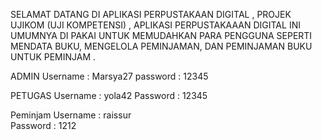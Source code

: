 SELAMAT DATANG DI APLIKASI PERPUSTAKAAN DIGITAL , PROJEK UJIKOM (UJI KOMPETENSI) , APLIKASI PERPUSTAKAAAN DIGITAL INI UMUMNYA DI PAKAI UNTUK MEMUDAHKAN PARA PENGGUNA SEPERTI MENDATA BUKU, MENGELOLA PEMINJAMAN, DAN PEMINJAMAN BUKU UNTUK PEMINJAM .

ADMIN 
Username : Marsya27
password : 12345

PETUGAS 
Username : yola42
Password : 12345

Peminjam
Username : raissur  
Password : 1212
